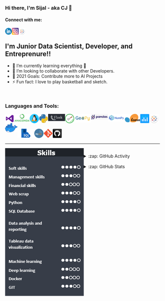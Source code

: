 ### Hi there, I'm Sijal - aka CJ 👋


#### Connect with me:


[<img align="left" alt="Sijal | LinkedIn" width="22px" src="./icons/linkedin.png" />][linkedin]
[<img align="left" alt="Sijal | Instagram" width="22px" src="./icons/instagram.png" />][instagram]
[<img align="left" alt="Sijal | Tableau" width="22px" src="./icons/tableau.png" />][tableau]

<br />

## I'm Junior Data Scientist, Developer, and Entreprenure!!

- 🌱 I’m currently learning everything 🤣
- 👯 I’m looking to collaborate with other Developers.
- 🥅 2021 Goals: Contribute more to AI Projects
- ⚡ Fun fact: I love to play basketball and sketch.


<br />

### Languages and Tools:

[<img align="left" alt="Visual Studio Code" width="30px" src="./icons/visual studio.png" />](https://code.visualstudio.com/docs)
[<img align="left" alt="Ananconda" width="50px" src="./icons/anaconda.png" />](https://www.anaconda.com/about-us])
[<img align="left" alt="Linux" width="30px" src="./icons/linux.png" />](https://www.linux.com/what-is-linux/)
[<img align="left" alt="Python" width="30px" src="./icons/python.png" />](https://www.python.org/about/)
[<img align="left" alt="Flask" width="55px" src="./icons/flask.png" />](https://pypi.org/project/Flask/)
[<img align="left" alt="Scrapy" width="30px" src="./icons/scrapy.png" />](https://pypi.org/project/Scrapy3/)
[<img align="left" alt="Geopy" width="55px" src="./icons/geopy.png" />](https://pypi.org/project/geopy/)
[<img align="left" alt="Pandas" width="55px" src="./icons/pandas.png" />](https://pypi.org/project/pandas/)
[<img align="left" alt="Numpy" width="55px" src="./icons/numpy.png" />](https://pypi.org/project/numpy/)
[<img align="left" alt="SciKitLearn" width="50px" src="./icons/scikitlearn.png" />](https://scikit-learn.org/stable/getting_started.html)
[<img align="left" alt="Plotly" width="30px" src="./icons/plotly.png" />](https://pypi.org/project/plotly/)
[<img align="left" alt="Tableau" width="30px" src="./icons/tableau.png" />](https://www.tableau.com/why-tableau/what-is-tableau)
[<img align="left" alt="Docker" width="40px" src="./icons/docker.png" />](https://docs.docker.com/get-started/overview/)

<br />
<br />

[<img align="left" alt="SQL" width="55px" src="./icons/sql.png" />](https://www.tutorialspoint.com/sql/sql-overview.htm#:~:text=SQL%20is%20Structured%20Query%20Language,stored%20in%20a%20relational%20database.&text=All%20the%20Relational%20Database%20Management,as%20their%20standard%20database%20language.)
[<img align="left" alt="MySQL" width="30px" src="./icons/mysql.png" />](https://www.mysql.com/about/)
[<img align="left" alt="Git" width="30px" src="./icons/git.png" />](https://git-scm.com/about)
[<img align="left" alt="GitHub" width="30px" src="./icons/github.png" />](https://github.com/about)

<br />
<br />

---
[<img align="left" alt="Skills" src="https://raw.githubusercontent.com/sijal001/sijal001/master/icons/skills.PNG" />][linkedin]

<br />

<details>
  <summary>:zap: GitHub Activity</summary>
  
<!--START_SECTION:activity-->
    1. [Churn Rate Analysis](https://github.com/sijal001/Churn_Rate_Analysis)
    2. [3D House using location](https://github.com/sijal001/3D-House-Project)
    3. [Malfunctioning Industrial Machine Investigation and Inspection Using Sound](https://github.com/sijal001/Malfunctioning_Industrial_Machine_Investigation_and_Inspection_Using_Sound)
    4. [Web Scrapying](https://github.com/sijal001/Web_scraping_RealEstate_Information)
    5. [Data Prefrocessing NYC Car Crashes](https://github.com/sijal001/Data_Preprocessing_NYC_Crashes)
<!--END_SECTION:activity-->

</details>

<br />

<details>
  <summary>:zap: GitHub Stats</summary>

  <img align="left" alt="Sijal001's GitHub Stats" src="https://github-readme-stats.vercel.app/api?username=sijal001&show_icons=true&hide_border=true&theme=nord" />

</details>


[instagram]: https://www.instagram.com/oasis.sijal__/
[linkedin]: https://www.linkedin.com/in/sijal-kumar-joshi-b1545584/
[tableau]: https://public.tableau.com/profile/sijal3730#!/
